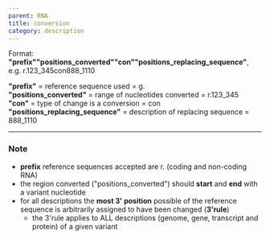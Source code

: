 ```yaml
---
parent: RNA
title: conversion
category: description
---
```


Format: **"prefix""positions_converted""con""positions_replacing_sequence"**,  e.g. r.123\_345con888\_1110

**"prefix"**  =  reference sequence used  =  g.<br>
**"positions_converted"**  =  range of nucleotides converted  =  r.123\_345<br>
**"con"**  =  type of change is a conversion =  con<br> 
**"positions_replacing_sequence"**  =  description of replacing sequence  =  888\_1110
 
---

### Note

*	**prefix** reference sequences accepted are r. (coding and non-coding RNA)
*	the region converted ("positions\_converted") should **start** and **end** with a variant nucleotide
*	for all descriptions the **most 3' position** possible of the reference sequence is arbitrarily assigned to have been changed (**3'rule**)
	*	the 3'rule applies to ALL descriptions (genome, gene, transcript and protein) of a given variant
